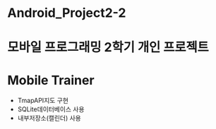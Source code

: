 # Android_Project2-2
# 모바일 프로그래밍 2학기 개인 프로젝트
# Mobile Trainer
 - TmapAPI지도 구현
 - SQLite데이터베이스 사용
 - 내부저장소(캘린더) 사용
